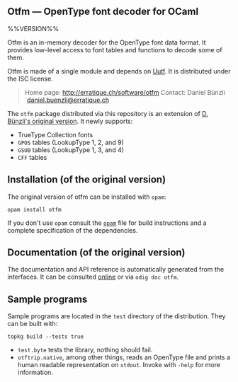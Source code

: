 Otfm — OpenType font decoder for OCaml
-------------------------------------------------------------------------------
%%VERSION%%

Otfm is an in-memory decoder for the OpenType font data format. It
provides low-level access to font tables and functions to decode some
of them.

Otfm is made of a single module and depends on [Uutf][uutf]. It is distributed
under the ISC license.

[uutf]: http://erratique.ch/software/uutf

> Home page: http://erratique.ch/software/otfm
> Contact: Daniel Bünzli `<daniel.buenzli@erratique.ch>

The `otfm` package distributed via this repository is an extension of
[D. Bünzli's original version](https://github.com/dbuenzli/otfm).
It newly supports:

* TrueType Collection fonts
* `GPOS` tables (LookupType 1, 2, and 9)
* `GSUB` tables (LookupType 1, 3, and 4)
* `CFF` tables


## Installation (of the original version)

The original version of otfm can be installed with `opam`:

    opam install otfm

If you don't use `opam` consult the [`opam`](opam) file for build
instructions and a complete specification of the dependencies.


## Documentation (of the original version)

The documentation and API reference is automatically generated
from the interfaces. It can be consulted [online][doc] or via
`odig doc otfm`.

[doc]: http://erratique.ch/software/otfm/doc/Otfm


## Sample programs

Sample programs are located in the `test` directory of the
distribution. They can be built with:

    topkg build --tests true

- `test.byte` tests the library, nothing should fail.
- `otftrip.native`, among other things, reads an OpenType file and
  prints a human readable representation on `stdout`. Invoke with
  `-help` for more information.
